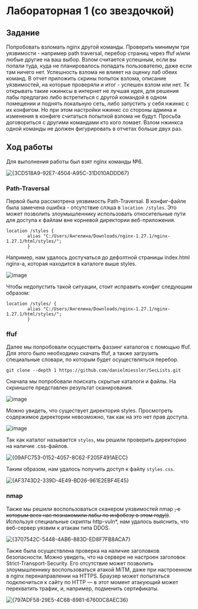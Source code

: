 # Лабораторная 1 (со звездочкой)
## Задание

Попробовать взломать nginx другой команды. Проверить минимум три уязвимости - например path traversal, перебор страниц через ffuf и/или любые другие на ваш выбор.
Взлом считается успешным, если вы попали туда, куда не планировалось попадать пользователю, даже если там ничего нет. Успешность взлома не влияет на оценку лаб обеих команд. 
В отчет приложить скрины попыток взлома, описание уязвимостей, на которые проверяли и итог - успешен взлом или нет.
Тк открывать такие нжинксы в интернет не лучшая идея, для решения лабы предлагаю либо встретиться с другой командой в одном помещении и поднять локальную сеть, либо запустить у себя нжинкс с их конфигом. Но при этом настройки нжинкс со стороны админа и изменения в конфиге считаться попыткой взлома не будут.
Просьба договориться с другими командами кто кого ломает. Взлом нжинкса одной команды не должен фигурировать в отчетах больше двух раз.

## Ход работы

Для выполнения работы был взят nginx команды №6.

![{3CD518A9-92E7-4504-A95C-31D010ADDD67}](https://github.com/user-attachments/assets/f4e5db40-b3bf-46f1-8b8f-844fe6fd1bc7)

### Path-Traversal

Первой была рассмотрена уязвимость Path-Traversal.
В конфиг-файле была замечена ошибка - отсутствие слэша в `location /styles`. Это может позволить злоумышленнику использовать относительные пути для доступа к файлам вне корневой директории веб-приложения.

```
location /styles {
        alias "C:/Users/Ангелина/Downloads/nginx-1.27.1/nginx-1.27.1/html/styles/"; 
        }
```
Например, нам удалось достучаться до дефолтной страницы index.html nginx-а, которая находится в каталоге выше styles.

![image](https://github.com/user-attachments/assets/6f60f1cd-536d-4f16-a73f-00517e5a1663)

Чтобы недопустить такой ситуации, стоит исправить конфиг следующим образом:

```
location /styles/ {
        alias "C:/Users/Ангелина/Downloads/nginx-1.27.1/nginx-1.27.1/html/styles/"; 
        }
```

### ffuf

Далее мы попробовали осуществить фаззинг каталогов с помощью ffuf. Для этого было необходимо скачать ffuf, а также загрузить специальные словари, по которым будет осуществляться перебор.

```
git clone --depth 1 https://github.com/danielmiessler/SecLists.git
```
Сначала мы попробовали поискать скрытые каталоги и файлы. На скриншоте представлен результат сканирования.

![image](https://github.com/user-attachments/assets/48b4ac50-d666-4d8a-86e6-8057b34faeeb)

Можно увидеть, что существует директория styles. Просмотреть содержимое директории невозможно, так как на это нет прав доступа.

![image](https://github.com/user-attachments/assets/82f8dc6c-173a-4c74-8e7b-8b2cd187f6eb)

Так как каталог называется `styles`, мы решили проверить директорию на наличие .css-файлов.

![{09AFC753-0152-4057-8C62-F205F491AECC}](https://github.com/user-attachments/assets/63c09f8c-b98c-44c8-9a85-4891db36d12d)

Таким образом, нам удалось получить доступ к файлу `styles.css`.

![{AF3743D2-339D-4E49-BD26-961E2EBF4E45}](https://github.com/user-attachments/assets/49e6d92f-d357-492c-a045-b945c61e43e5)


### nmap
Также мы решили воспользоваться сканером уязвимостей nmap ~~, с которым всех нас познакомили лабы по инфобезу в этом году))~~.
Используя специальные скрипты http-vuln*, нам удалось выяснить, что веб-сервер уязвим к атакам типа DDOS.

![{3707542C-5448-4AB6-883D-ED8F7FB8ACA7}](https://github.com/user-attachments/assets/5b08a76c-debc-4ca3-bd18-1a6fbe6e738f)

Также была осуществлена проверка на наличие заголовков безопасности. Можно увидеть, что на сервере не настроен заголовок Strict-Transport-Security. Его отсутствие может позволить злоумышленнику воспользоваться атакой MiTM, даже при настроенном в nginx перенаправлении на HTTPS. Браузер может попытаться подключиться к сайту по HTTP — в этот момент атакующий может перехватить трафик, и, например, подменить сертификаты.

![{797ADF58-29E5-4C68-8981-67600C8AEC36}](https://github.com/user-attachments/assets/919c3db2-247d-485b-9980-8dc640d62a67)


